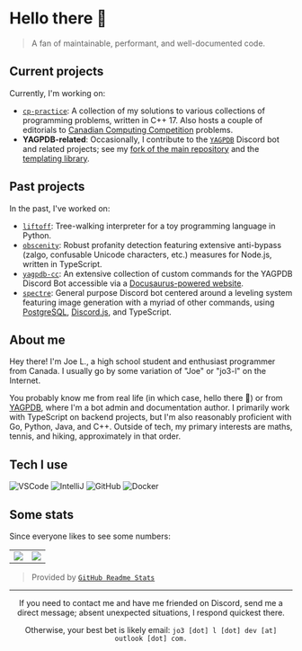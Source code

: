 # Hello there 👋

> A fan of maintainable, performant, and well-documented code.

## Current projects

Currently, I'm working on:

- [`cp-practice`](https://github.com/jo3-l/cp-practice): A collection of my solutions to various collections of programming problems, written in C++ 17. Also hosts a couple of editorials to [Canadian Computing Competition](https://cemc.uwaterloo.ca/contests/ccc-cco.html) problems.
- **YAGPDB-related**: Occasionally, I contribute to the [`YAGPDB`](https://github.com/jonas747/yagpdb) Discord bot and related projects; see my [fork of the main repository](https://github.com/jo3-l/yagpdb) and the [templating library](https://github.com/jo3-l/template).

## Past projects

In the past, I've worked on:

- [`liftoff`](https://github.com/jo3-l/liftoff): Tree-walking interpreter for a toy programming language in Python.
- [`obscenity`](https://github.com/jo3-l/obscenity): Robust profanity detection featuring extensive anti-bypass (zalgo, confusable Unicode characters, etc.) measures for Node.js, written in TypeScript.
- [`yagpdb-cc`](https://github.com/yagpdb-cc/yagpdb-cc): An extensive collection of custom commands for the YAGPDB Discord Bot accessible via a [Docusaurus-powered website](https://yagpdb-cc.github.io).
- [`spectre`](https://github.com/jo3-l/spectre): General purpose Discord bot centered around a leveling system featuring image generation with a myriad of other commands, using [PostgreSQL](https://www.postgresql.org/), [Discord.js](https://discord.js.org/#/), and TypeScript.

## About me

Hey there! I'm Joe L., a high school student and enthusiast programmer from Canada. I usually go by some variation of "Joe" or "jo3-l" on the Internet.

You probably know me from real life (in which case, hello there 👀) or from [YAGPDB](https://yagpdb.xyz), where I'm a bot admin and documentation author. I primarily work with TypeScript on backend projects, but I'm also reasonably proficient with Go, Python, Java, and C++. Outside of tech, my primary interests are maths, tennis, and hiking, approximately in that order.

## Tech I use

![VSCode](https://img.shields.io/static/v1?label=VSCode&message=1.58.3&style=for-the-badge&color=1FC0A7&logo=visual-studio-code)
![IntelliJ](https://img.shields.io/static/v1?label=IntelliJ&message=2020.3.2&style=for-the-badge&color=000000&logo=intellij-idea)
![GitHub](https://img.shields.io/static/v1?label=GitHub&message=jo3-l&color=181717&style=for-the-badge&logo=github)
![Docker](https://img.shields.io/static/v1?label=Docker&message=🐳&color=4285F4&style=for-the-badge&logo=docker)

## Some stats

Since everyone likes to see some numbers:

<table>
  <tr>
    <td align="center" style="padding=0;width=50%;">
      <img align="center" style="padding=0;" src="https://github-readme-stats.vercel.app/api/?username=jo3-l&show_icons=true&title_color=4F8CC9&text_color=9f9f9f&bg_color=00000000&hide_border=true&icon_color=4F8CC9&hide_title=true&count_private=true" />
    </td>
    <td align="center" style="padding=0;width=50%;">
      <img align="center" style="padding=0;" src="https://github-readme-stats.quantumlytangled.vercel.app/api/top-langs/?username=jo3-l&layout=compact&show_icons=true&title_color=4F8CC9&text_color=9f9f9f&bg_color=00000000&hide_border=true&icon_color=00000000&count_private=true&hide=lua" />
    </td>
  </tr>
</table>

> Provided by [`GitHub Readme Stats`](https://github.com/anuraghazra/github-readme-stats)

---

<div align="center">
  If you need to contact me and have me friended on Discord, send me a direct message; absent unexpected situations, I respond quickest there.
  
  Otherwise, your best bet is likely email: `jo3 [dot] l [dot] dev [at] outlook [dot] com.`
</div>
